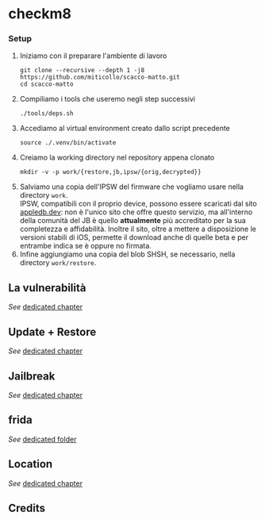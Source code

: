 # checkm8

### Setup
1. Iniziamo con il preparare l'ambiente di lavoro
   ```shell
   git clone --recursive --depth 1 -j8 https://github.com/miticollo/scacco-matto.git
   cd scacco-matto
   ```
2. Compiliamo i tools che useremo negli step successivi
   ```shell
   ./tools/deps.sh
   ```
3. Accediamo al virtual environment creato dallo script precedente
   ```shell
   source ./.venv/bin/activate
   ```
4. Creiamo la working directory nel repository appena clonato
   ```shell
   mkdir -v -p work/{restore,jb,ipsw/{orig,decrypted}}
   ```
5. Salviamo una copia dell'IPSW del firmware che vogliamo usare nella directory `work`. <br/>
   IPSW, compatibili con il proprio device, possono essere scaricati dal sito [appledb.dev](https://appledb.dev/device-selection/): non è l'unico sito che offre questo servizio, ma all'interno della comunità del JB è quello **attualmente** più accreditato per la sua completezza e affidabilità.
   Inoltre il sito, oltre a mettere a disposizione le versioni stabili di iOS, permette il download anche di quelle beta e per entrambe indica se è oppure no firmata.
6. Infine aggiungiamo una copia del blob SHSH, se necessario, nella directory `work/restore`.

## La vulnerabilità

_See_ [dedicated chapter](docs/checkm8.md)

## Update + Restore

_See_ [dedicated chapter](docs/restore.md)

## Jailbreak

_See_ [dedicated chapter](docs/jb.md)

## frida

_See_ [dedicated folder](frida/)

## Location

_See_ [dedicated chapter](docs/checkm8.md)

## Credits

